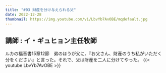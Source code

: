 ```yaml
---
title: "#03 財産を分け与えられる父"
date: 2022-12-28
thumbnail: https://img.youtube.com/vi/LbvYb7AvOBE/mqdefault.jpg
---
```

講師 : イ・ギュヒョン主任牧師
---
<!--more-->
ルカの福音書15章12節　弟のほうが父に、『お父さん、財産のうち私がいただく分をください』と言った。それで、父は財産を二人に分けてやった。
{{< youtube LbvYb7AvOBE >}}
